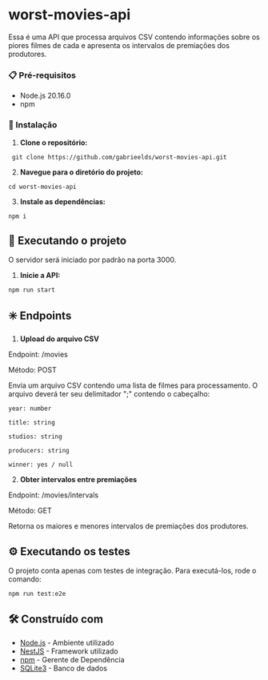 # worst-movies-api

Essa é uma API que processa arquivos CSV contendo informações sobre os piores filmes de cada e apresenta os intervalos de premiações dos produtores.

### 📋 Pré-requisitos

- Node.js 20.16.0
- npm

### 🔧 Instalação

1. **Clone o repositório:**
  ```
   git clone https://github.com/gabrieelds/worst-movies-api.git
  ```

2. **Navegue para o diretório do projeto:**
  ```
  cd worst-movies-api
  ```

3. **Instale as dependências:**
  ```
  npm i
  ```

## 🚀 Executando o projeto
  O servidor será iniciado por padrão na porta 3000.

1. **Inicie a API:**
  ```
  npm run start
  ```

## ✳️ Endpoints

1. **Upload do arquivo CSV**

  Endpoint: /movies

  Método: POST

  Envia um arquivo CSV contendo uma lista de filmes para processamento.
  O arquivo deverá ter seu delimitador ";" contendo o cabeçalho:

    year: number

    title: string

    studios: string

    producers: string

    winner: yes / null


2. **Obter intervalos entre premiações**

  Endpoint: /movies/intervals

  Método: GET

  Retorna os maiores e menores intervalos de premiações dos produtores.


## ⚙️ Executando os testes

  O projeto conta apenas com testes de integração. Para executá-los, rode o comando:
  ```
  npm run test:e2e
  ```

## 🛠️ Construído com

* [Node.js](https://nodejs.org/) - Ambiente utilizado
* [NestJS](https://nestjs.com/) - Framework utilizado
* [npm](https://www.npmjs.com/) - Gerente de Dependência
* [SQLite3](https://www.sqlite.org/) - Banco de dados
